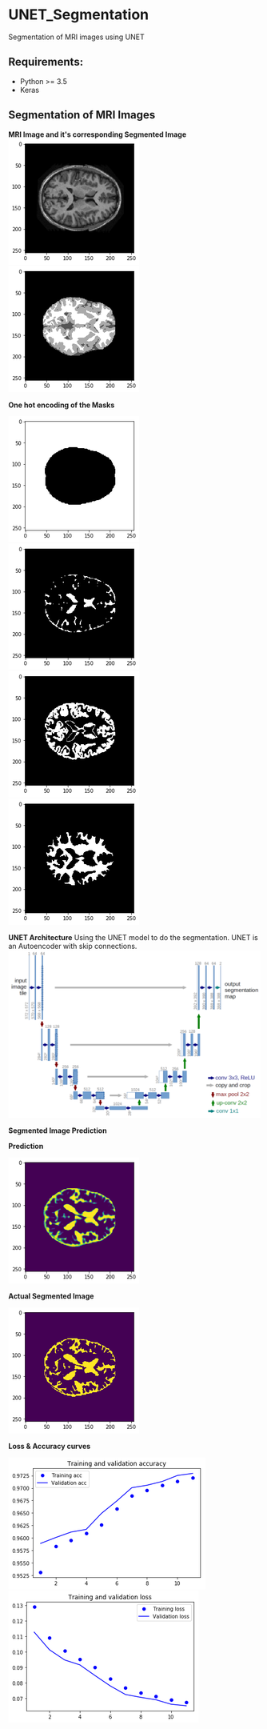 # UNET_Segmentation

Segmentation of MRI images using UNET

## Requirements:
  * Python >= 3.5
  * Keras

## Segmentation of MRI Images

**MRI Image and it's corresponding Segmented Image**      
![](Training_Images/MRI_Img.png)      ![](Training_Images/Segmented_Img.png)

**One hot encoding of the Masks**

![](Segmented_Masks/Mask1.png)  ![](Segmented_Masks/Mask2.png)  ![](Segmented_Masks/Mask3.png)  ![](Segmented_Masks/Mask4.png)



**UNET Architecture**
Using the UNET model to do the segmentation.
UNET is an Autoencoder with skip connections.
![](UNET_Architecture.png)



**Segmented Image Prediction**


**Prediction**

![](Predicted_Images/Prediction_96%25.png)

**Actual Segmented Image**

![](Predicted_Images/Original.png)


**Loss & Accuracy curves**

![](Loss%26Acc_Curves/acc.png)           ![](Loss%26Acc_Curves/loss.png)


